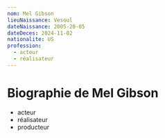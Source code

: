 ```yaml
---
nom: Mel Gibson
lieuNaissance: Vesoul
dateNaissance: 2005-20-05
dateDeces: 2024-11-02
nationalite: US
profession:
  - acteur
  - réalisateur
---
```


# Biographie de Mel Gibson

- acteur
- réalisateur
- producteur
